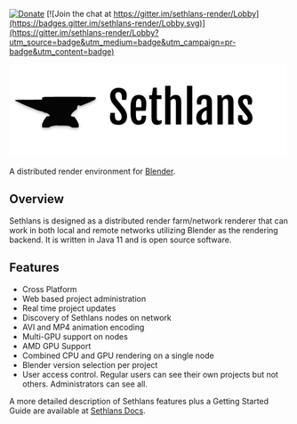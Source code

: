 [![Donate](https://img.shields.io/badge/Donate-PayPal-green.svg)](https://www.paypal.com/cgi-bin/webscr?cmd=_s-xclick&hosted_button_id=3ULGBPAGGTSLA)
[![Join the chat at https://gitter.im/sethlans-render/Lobby](https://badges.gitter.im/sethlans-render/Lobby.svg)](https://gitter.im/sethlans-render/Lobby?utm_source=badge&utm_medium=badge&utm_campaign=pr-badge&utm_content=badge)

![logo](https://github.com/dryad-naiad-software/sethlans/raw/master/wiki/images/logo-text-dark.png)

A distributed render environment for [Blender](https://www.blender.org).

## Overview

Sethlans is designed as a distributed render farm/network renderer that can work in both local and remote networks utilizing Blender as the rendering backend.  It is written in Java 11 and is open source software.

## Features
* Cross Platform
* Web based project administration
* Real time project updates
* Discovery of Sethlans nodes on network
* AVI and MP4 animation encoding
* Multi-GPU support on nodes
* AMD GPU Support
* Combined CPU and GPU rendering on a single node
* Blender version selection per project
* User access control. Regular users can see their own projects but not others.  Administrators can see all.

A more detailed description of Sethlans features plus a Getting Started Guide are available at [Sethlans Docs](https://sethlans-docs.dryadandnaiad.com/).


